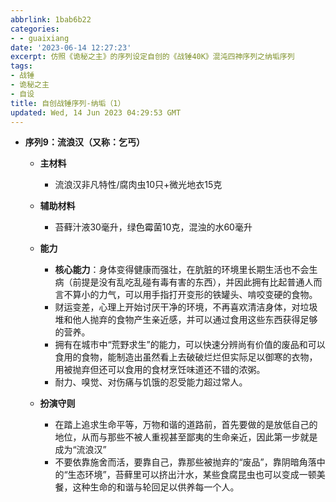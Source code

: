 ```yaml
---
abbrlink: 1bab6b22
categories:
- - guaixiang
date: '2023-06-14 12:27:23'
excerpt: 仿照《诡秘之主》的序列设定自创的《战锤40K》混沌四神序列之纳垢序列
tags:
- 战锤
- 诡秘之主
- 自设
title: 自创战锤序列-纳垢（1）
updated: Wed, 14 Jun 2023 04:29:53 GMT
---
```

* **序列9：流浪汉（又称：乞丐）**
  * **主材料**

    * 流浪汉非凡特性/腐肉虫10只+微光地衣15克
  * **辅助材料**

    * 苔藓汁液30毫升，绿色霉菌10克，混浊的水60毫升
  * **能力**

    * **核心能力**：身体变得健康而强壮，在肮脏的环境里长期生活也不会生病（前提是没有乱吃乱碰有毒有害的东西），并因此拥有比起普通人而言不算小的力气，可以用手指打开变形的铁罐头、啃咬变硬的食物。
    * 财运变差，心理上开始讨厌干净的环境，不再喜欢清洁身体，对垃圾堆和他人抛弃的食物产生亲近感，并可以通过食用这些东西获得足够的营养。
    * 拥有在城市中“荒野求生”的能力，可以快速分辨尚有价值的废品和可以食用的食物，能制造出虽然看上去破破烂烂但实际足以御寒的衣物，用被抛弃但还可以食用的食材烹饪味道还不错的浓粥。
    * 耐力、嗅觉、对伤痛与饥饿的忍受能力超过常人。
  * **扮演守则**

    * 在踏上追求生命平等，万物和谐的道路前，首先要做的是放低自己的地位，从而与那些不被人重视甚至鄙夷的生命亲近，因此第一步就是成为“流浪汉”
    * 不要依靠施舍而活，要靠自己，靠那些被抛弃的“废品”，靠阴暗角落中的“生态环境”，苔藓里可以挤出汁水，某些食腐昆虫也可以变成一顿美餐，这种生命的和谐与轮回足以供养每一个人。
